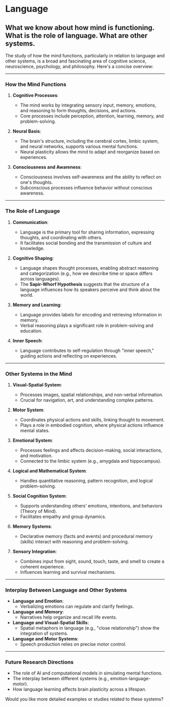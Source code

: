 # Language

## What we know about how mind is functioning. What is the role of language. What are other systems.

The study of how the mind functions, particularly in relation to language and other systems, is a broad and fascinating area of cognitive science, neuroscience, psychology, and philosophy. Here's a concise overview:

---

### **How the Mind Functions**

1. **Cognitive Processes**:

    - The mind works by integrating sensory input, memory, emotions, and reasoning to form thoughts, decisions, and actions.
    - Core processes include perception, attention, learning, memory, and problem-solving.

2. **Neural Basis**:

    - The brain's structure, including the cerebral cortex, limbic system, and neural networks, supports various mental functions.
    - Neural plasticity allows the mind to adapt and reorganize based on experiences.

3. **Consciousness and Awareness**:
    - Consciousness involves self-awareness and the ability to reflect on one's thoughts.
    - Subconscious processes influence behavior without conscious awareness.

---

### **The Role of Language**

1. **Communication**:

    - Language is the primary tool for sharing information, expressing thoughts, and coordinating with others.
    - It facilitates social bonding and the transmission of culture and knowledge.

2. **Cognitive Shaping**:

    - Language shapes thought processes, enabling abstract reasoning and categorization (e.g., how we describe time or space differs across languages).
    - The **Sapir-Whorf Hypothesis** suggests that the structure of a language influences how its speakers perceive and think about the world.

3. **Memory and Learning**:

    - Language provides labels for encoding and retrieving information in memory.
    - Verbal reasoning plays a significant role in problem-solving and education.

4. **Inner Speech**:
    - Language contributes to self-regulation through "inner speech," guiding actions and reflecting on experiences.

---

### **Other Systems in the Mind**

1. **Visual-Spatial System**:

    - Processes images, spatial relationships, and non-verbal information.
    - Crucial for navigation, art, and understanding complex patterns.

2. **Motor System**:

    - Coordinates physical actions and skills, linking thought to movement.
    - Plays a role in embodied cognition, where physical actions influence mental states.

3. **Emotional System**:

    - Processes feelings and affects decision-making, social interactions, and motivation.
    - Connected to the limbic system (e.g., amygdala and hippocampus).

4. **Logical and Mathematical System**:

    - Handles quantitative reasoning, pattern recognition, and logical problem-solving.

5. **Social Cognition System**:

    - Supports understanding others' emotions, intentions, and behaviors (Theory of Mind).
    - Facilitates empathy and group dynamics.

6. **Memory Systems**:

    - Declarative memory (facts and events) and procedural memory (skills) interact with reasoning and problem-solving.

7. **Sensory Integration**:
    - Combines input from sight, sound, touch, taste, and smell to create a coherent experience.
    - Influences learning and survival mechanisms.

---

### **Interplay Between Language and Other Systems**

-   **Language and Emotion**:
    -   Verbalizing emotions can regulate and clarify feelings.
-   **Language and Memory**:
    -   Narratives help organize and recall life events.
-   **Language and Visual-Spatial Skills**:
    -   Spatial metaphors in language (e.g., "close relationship") show the integration of systems.
-   **Language and Motor Systems**:
    -   Speech production relies on precise motor control.

---

### **Future Research Directions**

-   The role of AI and computational models in simulating mental functions.
-   The interplay between different systems (e.g., emotion-language-motor).
-   How language learning affects brain plasticity across a lifespan.

Would you like more detailed examples or studies related to these systems?
